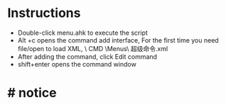 ﻿# Instructions
* Double-click menu.ahk to execute the script
* Alt +c opens the command add interface, For the first time you need file/open to load XML, \ CMD \Menus\ 超级命令.xml
* After adding the command, click Edit command
* shift+enter opens the command window
# # notice
